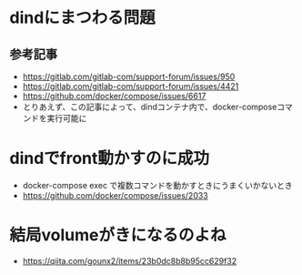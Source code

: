 # dindにまつわる問題
## 参考記事
- https://gitlab.com/gitlab-com/support-forum/issues/950
- https://gitlab.com/gitlab-com/support-forum/issues/4421
- https://github.com/docker/compose/issues/6617
- とりあえず、この記事によって、dindコンテナ内で、docker-composeコマンドを実行可能に

# dindでfront動かすのに成功
- docker-compose exec で複数コマンドを動かすときにうまくいかないとき
- https://github.com/docker/compose/issues/2033

# 結局volumeがきになるのよね
- https://qiita.com/gounx2/items/23b0dc8b8b95cc629f32
